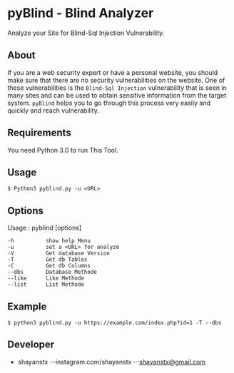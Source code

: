 # pyBlind - Blind Analyzer
Analyze your Site for Blind-Sql Injection Vulnerability.

## About
If you are a web security expert or have a personal website, you should make sure that there are no security vulnerabilities on the website.
One of these vulnerabilities is the `Blind-Sql Injection` vulnerability that is seen in many sites and can be used to obtain sensitive information from the target system.
`pyBlind` helps you to go through this process very easily and quickly and reach vulnerability.

## Requirements
You need Python 3.0 to run This Tool.

## Usage
```
$ Python3 pyblind.py -u <URL>
```

## Options
Usage : pyblind [options]
```
-h          show help Menu
-u          set a <URL> for analyze
-V          Get database Version
-T          Get db Tables
-C          Get db Columns
--dbs       Database Methode
--like      Like Methode
--list      List Methode
```

## Example
```
$ python3 pyblind.py -u https://example.com/index.php?id=1 -T --dbs
```

## Developer
* shayanstx
⋅⋅⋅instagram.com/shayanstx
⋅⋅⋅shayanstx@gmail.com
